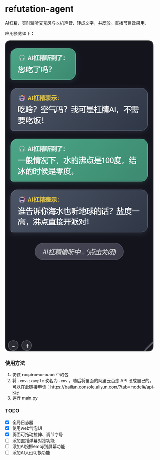 # refutation-agent

AI杠精，实时监听麦克风与本机声音，转成文字，并反驳。直播节目效果用。

应用预览如下：

![1752955820083](images/README/1752955820083.png)

### 使用方法

1. 安装 requirements.txt 中的包
2. 将 `.env.example` 改名为 `.env` ，随后将里面的阿里云百炼 API 改成自己的。
   可以在此链接申请：https://bailian.console.aliyun.com/?tab=model#/api-key
3. 运行 main.py

### TODO

- [X]  全局日志器
- [X]  使用web气泡UI
- [X]  页面可拖动拉伸、调节字号
- [ ]  添加直播弹幕对接功能
- [ ]  添加AI投掷emoji到屏幕功能
- [ ]  添加AI人设切换功能
